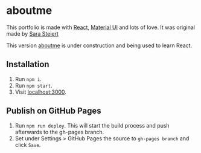 # aboutme

This portfolio is made with [React](https://github.com/facebook/react), [Material UI](https://github.com/callemall/material-ui) and lots of love.
It was original made by [Sara Steiert](https://github.com/salomonelli/)

This version [aboutme](https://wasjnr.github.io/aboutme/) is under construction and being used to learn React.

## Installation

1. Run `npm i`.
2. Run `npm start`.
3. Visit [localhost:3000](http://localhost:3000).


## Publish on GitHub Pages

1. Run `npm run deploy`. This will start the build process and push afterwards to the gh-pages branch.
2. Set under Settings > GitHub Pages the source to `gh-pages branch` and click `Save`.
